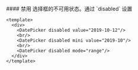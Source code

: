 <cn>
#### 禁用
选择框的不可用状态。通过 `disabled` 设置
</cn>

```vue
<template>
  <div>
    <DatePicker disabled value="2019-10-12"/>
    <br/>
    <DatePicker disabled mini value="2019-10"/>
    <br/>
    <DatePicker disabled mode="range"/>
  </div>
</template>
```